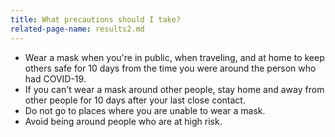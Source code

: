 ```yaml
---
title: What precautions should I take?
related-page-name: results2.md
---
```


- Wear a mask when you're in public, when traveling, and at home to keep others safe for 10 days from the time you were around the person who had COVID-19.
- If you can't wear a mask around other people, stay home and away from other people for 10 days after your last close contact.
- Do not go to places where you are unable to wear a mask.
- Avoid being around people who are at high risk.